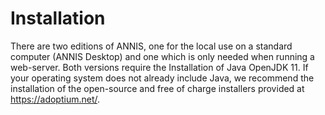 # Installation

There are two editions of ANNIS, one for the local use on a standard computer (ANNIS Desktop) and one which is only needed when running a web-server. 
Both versions require the Installation of Java OpenJDK 11.
If your operating system does not already include Java, we recommend the installation of the open-source and free of charge installers provided at <https://adoptium.net/>.
